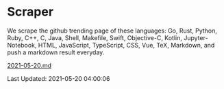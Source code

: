 # Scraper

We scrape the github trending page of these languages: Go, Rust, Python, Ruby, C++, C, Java, Shell, Makefile, Swift, Objective-C, Kotlin, Jupyter-Notebook, HTML, JavaScript, TypeScript, CSS, Vue, TeX, Markdown, and push a markdown result everyday.

[2021-05-20.md](https://github.com/yangwenmai/github-trending-backup/blob/master/2021-05-20.md)

Last Updated: 2021-05-20 04:00:06